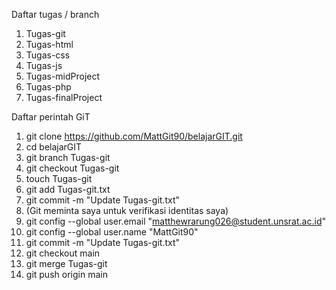 Daftar tugas / branch
1. Tugas-git
2. Tugas-html
3. Tugas-css
4. Tugas-js
5. Tugas-midProject
6. Tugas-php
7. Tugas-finalProject
   
Daftar perintah GiT
1. git clone https://github.com/MattGit90/belajarGIT.git
2. cd belajarGIT
3. git branch Tugas-git
4. git checkout Tugas-git
5. touch Tugas-git
6. git add Tugas-git.txt
7. git commit -m "Update Tugas-git.txt"
8. (Git meminta saya untuk verifikasi identitas saya)
9. git config --global user.email "matthewrarung026@student.unsrat.ac.id"
10. git config --global user.name "MattGit90"
11. git commit -m "Update Tugas-git.txt"
12. git checkout main
13. git merge Tugas-git
14. git push origin main
